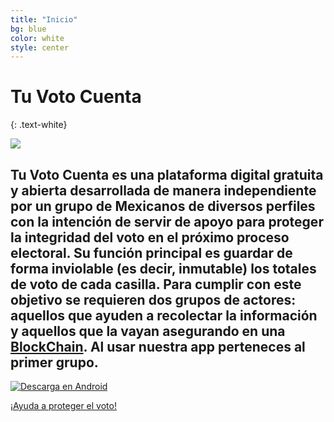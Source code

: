 ```yaml
---
title: "Inicio"
bg: blue
color: white
style: center
---
```


# Tu Voto Cuenta
{: .text-white}

![](https://github.com/TuVotoCuenta/tuvotocuenta.github.io/_posts/tu-voto-cuenta.png)


## Tu Voto Cuenta es una plataforma digital gratuita y abierta desarrollada de manera independiente por un grupo de Mexicanos de diversos perfiles con la intención de servir de apoyo para proteger la integridad del voto en el próximo proceso electoral. Su función principal es guardar de forma inviolable (es decir, inmutable) los totales de voto de cada casilla. Para cumplir con este objetivo se requieren dos grupos de actores: aquellos que ayuden a recolectar la información y aquellos que la vayan asegurando en una [BlockChain](./2000-01-02-blockchains.md). Al usar nuestra app perteneces al primer grupo. 

[![Descarga en Android](https://github.com/TuVotoCuenta/tuvotocuenta.github.io/_posts/badgegoogleplayespanhol.png)]( https://play.google.com/store/apps/details?id=com.tuvotocuenta.app)


<span id="forkongithub">
  <a href="{{ ./2000-01-01-intro.md }}" class="bg-orange">
    ¡Ayuda a proteger el voto!
   </a>
</span>
